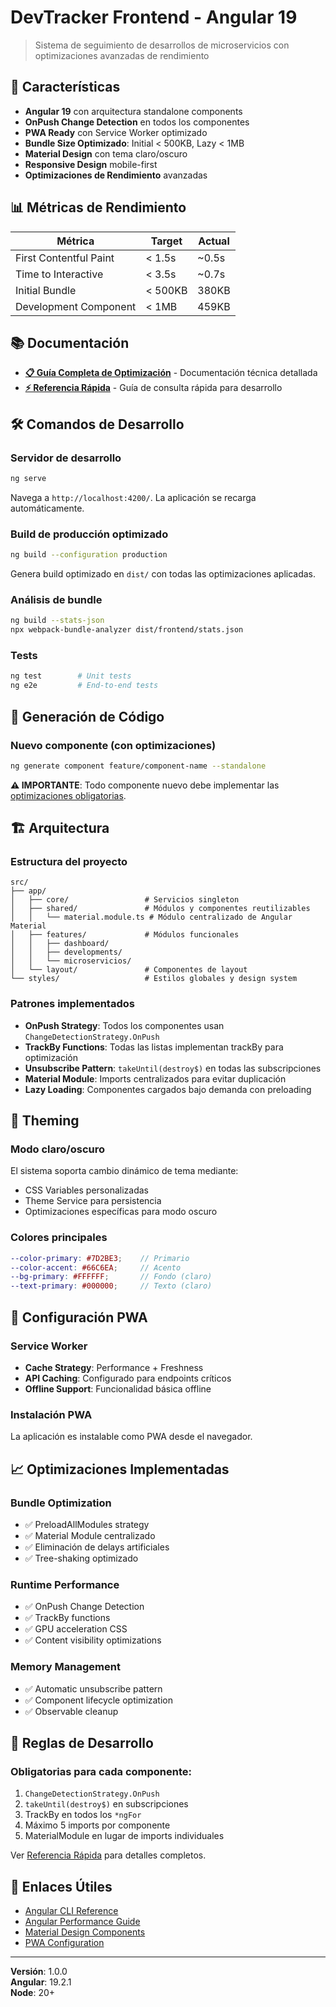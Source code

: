 # DevTracker Frontend - Angular 19

> Sistema de seguimiento de desarrollos de microservicios con optimizaciones avanzadas de rendimiento

## 🚀 Características

- **Angular 19** con arquitectura standalone components
- **OnPush Change Detection** en todos los componentes
- **PWA Ready** con Service Worker optimizado
- **Bundle Size Optimizado**: Initial < 500KB, Lazy < 1MB
- **Material Design** con tema claro/oscuro
- **Responsive Design** mobile-first
- **Optimizaciones de Rendimiento** avanzadas

## 📊 Métricas de Rendimiento

| Métrica | Target | Actual |
|---------|---------|---------|
| First Contentful Paint | < 1.5s | ~0.5s |
| Time to Interactive | < 3.5s | ~0.7s |
| Initial Bundle | < 500KB | 380KB |
| Development Component | < 1MB | 459KB |

## 📚 Documentación

- **[📋 Guía Completa de Optimización](./PERFORMANCE_GUIDE.md)** - Documentación técnica detallada
- **[⚡ Referencia Rápida](./QUICK_REFERENCE.md)** - Guía de consulta rápida para desarrollo

## 🛠️ Comandos de Desarrollo

### Servidor de desarrollo
```bash
ng serve
```
Navega a `http://localhost:4200/`. La aplicación se recarga automáticamente.

### Build de producción optimizado
```bash
ng build --configuration production
```
Genera build optimizado en `dist/` con todas las optimizaciones aplicadas.

### Análisis de bundle
```bash
ng build --stats-json
npx webpack-bundle-analyzer dist/frontend/stats.json
```

### Tests
```bash
ng test        # Unit tests
ng e2e         # End-to-end tests
```

## 🎯 Generación de Código

### Nuevo componente (con optimizaciones)
```bash
ng generate component feature/component-name --standalone
```

**⚠️ IMPORTANTE**: Todo componente nuevo debe implementar las [optimizaciones obligatorias](./QUICK_REFERENCE.md#checklist-nuevo-componente).

## 🏗️ Arquitectura

### Estructura del proyecto
```
src/
├── app/
│   ├── core/                 # Servicios singleton
│   ├── shared/               # Módulos y componentes reutilizables
│   │   └── material.module.ts # Módulo centralizado de Angular Material
│   ├── features/             # Módulos funcionales
│   │   ├── dashboard/
│   │   ├── developments/
│   │   └── microservicios/
│   └── layout/               # Componentes de layout
└── styles/                   # Estilos globales y design system
```

### Patrones implementados

- **OnPush Strategy**: Todos los componentes usan `ChangeDetectionStrategy.OnPush`
- **TrackBy Functions**: Todas las listas implementan trackBy para optimización
- **Unsubscribe Pattern**: `takeUntil(destroy$)` en todas las subscripciones
- **Material Module**: Imports centralizados para evitar duplicación
- **Lazy Loading**: Componentes cargados bajo demanda con preloading

## 🎨 Theming

### Modo claro/oscuro
El sistema soporta cambio dinámico de tema mediante:
- CSS Variables personalizadas
- Theme Service para persistencia
- Optimizaciones específicas para modo oscuro

### Colores principales
```scss
--color-primary: #7D2BE3;    // Primario
--color-accent: #66C6EA;     // Acento
--bg-primary: #FFFFFF;       // Fondo (claro)
--text-primary: #000000;     // Texto (claro)
```

## 🔧 Configuración PWA

### Service Worker
- **Cache Strategy**: Performance + Freshness
- **API Caching**: Configurado para endpoints críticos
- **Offline Support**: Funcionalidad básica offline

### Instalación PWA
La aplicación es instalable como PWA desde el navegador.

## 📈 Optimizaciones Implementadas

### Bundle Optimization
- ✅ PreloadAllModules strategy
- ✅ Material Module centralizado
- ✅ Eliminación de delays artificiales
- ✅ Tree-shaking optimizado

### Runtime Performance
- ✅ OnPush Change Detection
- ✅ TrackBy functions
- ✅ GPU acceleration CSS
- ✅ Content visibility optimizations

### Memory Management
- ✅ Automatic unsubscribe pattern
- ✅ Component lifecycle optimization
- ✅ Observable cleanup

## 🚨 Reglas de Desarrollo

### Obligatorias para cada componente:
1. `ChangeDetectionStrategy.OnPush`
2. `takeUntil(destroy$)` en subscripciones
3. TrackBy en todos los `*ngFor`
4. Máximo 5 imports por componente
5. MaterialModule en lugar de imports individuales

Ver [Referencia Rápida](./QUICK_REFERENCE.md) para detalles completos.

## 🔗 Enlaces Útiles

- [Angular CLI Reference](https://angular.dev/tools/cli)
- [Angular Performance Guide](https://angular.io/guide/performance)
- [Material Design Components](https://material.angular.io/)
- [PWA Configuration](https://angular.io/guide/service-worker-config)

---

**Versión**: 1.0.0  
**Angular**: 19.2.1  
**Node**: 20+
